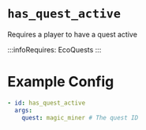 # `has_quest_active`

Requires a player to have a quest active

:::infoRequires:
EcoQuests
:::

# Example Config
```yaml
- id: has_quest_active
  args:
    quest: magic_miner # The quest ID
```
